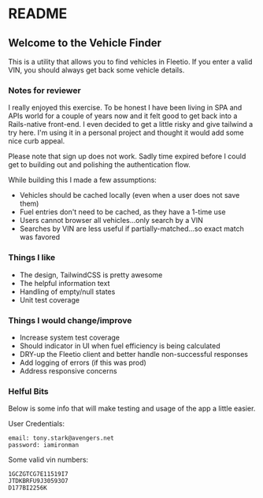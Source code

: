 # README

## Welcome to the Vehicle Finder

This is a utility that allows you to find vehicles in Fleetio. If you enter a valid VIN, you should always get back some vehicle details.

### Notes for reviewer
I really enjoyed this exercise. To be honest I have been living in SPA and APIs world for a couple of years now and it felt good to get back into a Rails-native front-end. I even decided to get a little risky and give tailwind a try here. I'm using it in a personal project and thought it would add some nice curb appeal.

Please note that sign up does not work. Sadly time expired before I could get to building out and polishing the authentication flow.

While building this I made a few assumptions:

* Vehicles should be cached locally (even when a user does not save them)
* Fuel entries don't need to be cached, as they have a 1-time use
* Users cannot browser all vehicles...only search by a VIN
* Searches by VIN are less useful if partially-matched...so exact match was favored

### Things I like
* The design, TailwindCSS is pretty awesome
* The helpful information text
* Handling of empty/null states
* Unit test coverage

### Things I would change/improve
* Increase system test coverage
* Should indicator in UI when fuel efficiency is being calculated
* DRY-up the Fleetio client and better handle non-successful responses
* Add logging of errors (if this was prod)
* Address responsive concerns

### Helful Bits

Below is some info that will make testing and usage of the app a little easier.

User Credentials:

```
email: tony.stark@avengers.net
password: iamironman
```

Some valid vin numbers:

```
1GCZGTCG7E11519I7
JTDKBRFU9J30593O7
D177BI2256K
```

